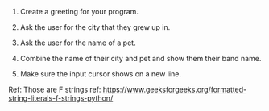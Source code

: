 1. Create a greeting for your program.

2. Ask the user for the city that they grew up in.

3. Ask the user for the name of a pet.

4. Combine the name of their city and pet and show them their band name.

5. Make sure the input cursor shows on a new line.

Ref: Those are F strings ref: https://www.geeksforgeeks.org/formatted-string-literals-f-strings-python/
